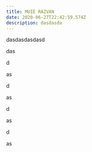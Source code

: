 ```yaml
---
title: MUIE RAZVAN
date: 2020-06-27T22:42:59.574Z
description: dasdasda
---
```

dasdasdasdasd

das

d



as

d

as

d

as

d

as